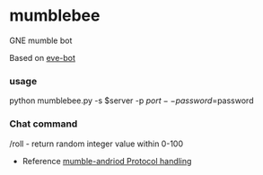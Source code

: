 mumblebee
=========

GNE mumble bot

Based on [eve-bot](http://frymaster.127001.org/mumble/)

### usage
python mumblebee.py -s $server -p $port --password=$password

### Chat command
/roll - return random integer value within 0-100

* Reference
[mumble-andriod Protocol handling](https://github.com/pcgod/mumble-android/blob/master/src/org/pcgod/mumbleclient/service/MumbleProtocol.java)
